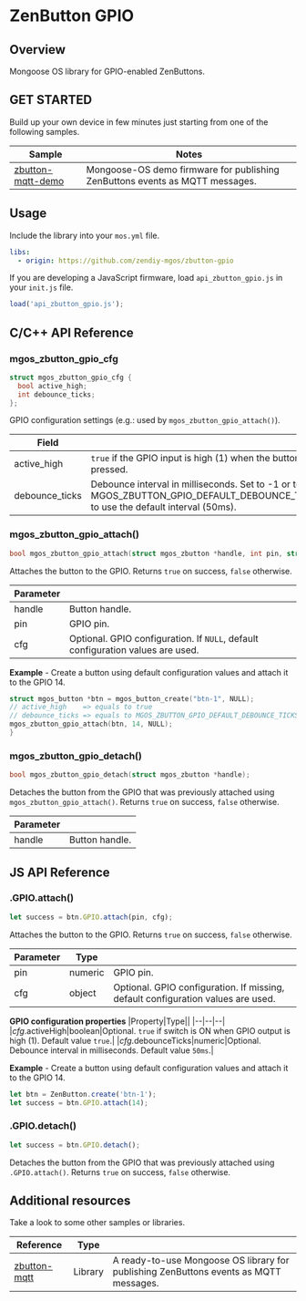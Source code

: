 # ZenButton GPIO
## Overview
Mongoose OS library for GPIO-enabled ZenButtons.
## GET STARTED
Build up your own device in few minutes just starting from one of the following samples.

|Sample|Notes|
|--|--|
|[zbutton-mqtt-demo](https://github.com/zendiy-mgos/zbutton-mqtt-demo)|Mongoose-OS demo firmware for publishing ZenButtons events as MQTT messages.|
## Usage
Include the library into your `mos.yml` file.
```yaml
libs:
  - origin: https://github.com/zendiy-mgos/zbutton-gpio
```
If you are developing a JavaScript firmware, load `api_zbutton_gpio.js` in your `init.js` file.
```js
load('api_zbutton_gpio.js');
```
## C/C++ API Reference
### mgos_zbutton_gpio_cfg
```c
struct mgos_zbutton_gpio_cfg {
  bool active_high;
  int debounce_ticks;
};
```
GPIO configuration settings (e.g.: used by `mgos_zbutton_gpio_attach()`).

|Field||
|--|--|
|active_high|`true` if the GPIO input is high (1) when the button is pressed.|
|debounce_ticks|Debounce interval in milliseconds. Set to -1 or to MGOS_ZBUTTON_GPIO_DEFAULT_DEBOUNCE_TICKS to use the default interval (50ms).|
### mgos_zbutton_gpio_attach()
```c
bool mgos_zbutton_gpio_attach(struct mgos_zbutton *handle, int pin, struct mgos_zbutton_gpio_cfg *cfg);
```
Attaches the button to the GPIO. Returns `true` on success, `false` otherwise.

|Parameter||
|--|--|
|handle|Button handle.|
|pin|GPIO pin.|
|cfg|Optional. GPIO configuration. If `NULL`, default configuration values are used.|

**Example** - Create a button using default configuration values and attach it to the GPIO 14.
```c
struct mgos_button *btn = mgos_button_create("btn-1", NULL);
// active_high    => equals to true
// debounce_ticks => equals to MGOS_ZBUTTON_GPIO_DEFAULT_DEBOUNCE_TICKS
mgos_zbutton_gpio_attach(btn, 14, NULL);
}
```
### mgos_zbutton_gpio_detach()
```c
bool mgos_zbutton_gpio_detach(struct mgos_zbutton *handle);
```
Detaches the button from the GPIO that was previously attached using `mgos_zbutton_gpio_attach()`. Returns `true` on success, `false` otherwise.

|Parameter||
|--|--|
|handle|Button handle.|
## JS API Reference
### .GPIO.attach()
```js
let success = btn.GPIO.attach(pin, cfg);
```
Attaches the button to the GPIO. Returns `true` on success, `false` otherwise.

|Parameter|Type||
|--|--|--|
|pin|numeric|GPIO pin.|
|cfg|object|Optional. GPIO configuration. If missing, default configuration values are used.|

**GPIO configuration properties**
|Property|Type||
|--|--|--|
|*cfg*.activeHigh|boolean|Optional. `true` if switch is ON when GPIO output is high (1). Default value `true`.|
|*cfg*.debounceTicks|numeric|Optional. Debounce interval in milliseconds. Default value `50ms`.|

**Example** - Create a button using default configuration values and attach it to the GPIO 14.
```js
let btn = ZenButton.create('btn-1');
let success = btn.GPIO.attach(14);
```
### .GPIO.detach()
```js
let success = btn.GPIO.detach();
```
Detaches the button from the GPIO that was previously attached using `.GPIO.attach()`. Returns `true` on success, `false` otherwise.
## Additional resources
Take a look to some other samples or libraries.

|Reference|Type||
|--|--|--|
|[zbutton-mqtt](https://github.com/zendiy-mgos/zbutton-mqtt)|Library|A ready-to-use Mongoose OS library for publishing ZenButtons events as MQTT messages.|
